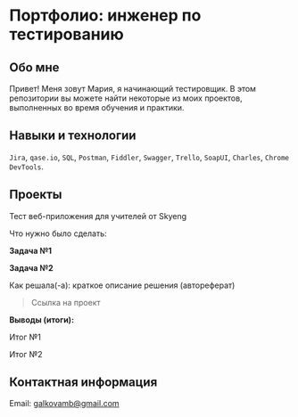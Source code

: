 # Портфолио: инженер по тестированию
## Обо мне
Привет! Меня зовут Мария, я начинающий тестировщик.
В этом репозитории вы можете найти некоторые из моих проектов, выполненных во время обучения и практики.

## Навыки и технологии
`Jira`, `qase.io`, `SQL`, `Postman`, `Fiddler`, `Swagger`, `Trello`,
`SoapUI`, `Charles`, `Chrome DevTools`.

## Проекты
Тест веб-приложения для учителей от Skyeng

Что нужно было сделать:

**Задача №1**

**Задача №2**

Как решала(-а): краткое описание решения (автореферат)

> Ссылка на проект 

**Выводы (итоги):**

Итог №1

Итог №2

## Контактная информация
Email: galkovamb@gmail.com
